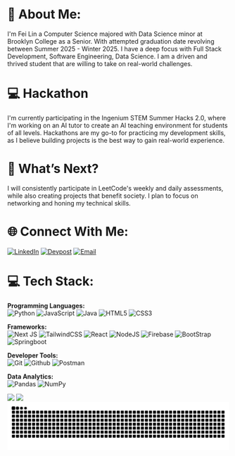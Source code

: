 # 👋 About Me:
I'm Fei Lin a Computer Science majored with Data Science minor at Brooklyn College as a Senior. With attempted graduation date revolving between Summer 2025 - Winter 2025. I have a deep focus with Full Stack Development, Software Engineering, Data Science. I am a driven and thrived student that are willing to take on real-world challenges. 

# 💻 Hackathon 
I'm currently participating in the Ingenium STEM Summer Hacks 2.0, where I'm working on an AI tutor to create an AI teaching environment for students of all levels. Hackathons are my go-to for practicing my development skills, as I believe building projects is the best way to gain real-world experience.


# 📅 What’s Next?
I will consistently participate in LeetCode's weekly and daily assessments, while also creating projects that benefit society. I plan to focus on networking and honing my technical skills.


# 🌐 Connect With Me:
[![LinkedIn](https://img.shields.io/badge/LinkedIn-0077B5?style=for-the-badge&logo=linkedin&logoColor=white)](https://www.linkedin.com/in/fei-lincs/) 
[![Devpost](https://img.shields.io/badge/Devpost-003E54?style=for-the-badge&logo=Devpost&logoColor=white)](https://devpost.com/walletkun/) 
[![Email](https://img.shields.io/badge/Gmail-D14836?style=for-the-badge&logo=gmail&logoColor=white)](mailto:feilinpersonal@gmail.com)

# 💻 Tech Stack:
**Programming Languages:**  
![Python](https://img.shields.io/badge/python-3670A0?style=for-the-badge&logo=python&logoColor=ffdd54)
![JavaScript](https://img.shields.io/badge/javascript-%23323330.svg?style=for-the-badge&logo=javascript&logoColor=%23F7DF1E)
![Java](https://img.shields.io/badge/java-%23ED8B00.svg?style=for-the-badge&logo=openjdk&logoColor=white)
![HTML5](https://img.shields.io/badge/html5-%23E34F26.svg?style=for-the-badge&logo=html5&logoColor=white)
![CSS3](https://img.shields.io/badge/CSS3-1572B6?style=for-the-badge&logo=css3&logoColor=white)


**Frameworks:**  
![Next JS](https://img.shields.io/badge/Next-black?style=for-the-badge&logo=next.js&logoColor=white)
![TailwindCSS](https://img.shields.io/badge/tailwindcss-%2338B2AC.svg?style=for-the-badge&logo=tailwind-css&logoColor=white)
![React](https://img.shields.io/badge/react-%2320232a.svg?style=for-the-badge&logo=react&logoColor=%2361DAFB)
![NodeJS](https://img.shields.io/badge/node.js-6DA55F?style=for-the-badge&logo=node.js&logoColor=white)
![Firebase](https://img.shields.io/badge/Firebase-039BE5?style=for-the-badge&logo=Firebase&logoColor=white)
![BootStrap](https://img.shields.io/badge/Bootstrap-563D7C?style=for-the-badge&logo=bootstrap&logoColor=white)
![Springboot](https://img.shields.io/badge/-spring_boot-008000?style=for-the-badge&labelColor=fff&logo=spring&logoColor=008000)

**Developer Tools:**  
![Git](https://img.shields.io/badge/GIT-E44C30?style=for-the-badge&logo=git&logoColor=white)
![Github](https://img.shields.io/badge/GitHub-100000?style=for-the-badge&logo=github&logoColor=white)
![Postman](https://img.shields.io/badge/Postman-FF6C37?style=for-the-badge&logo=postman&logoColor=white)


**Data Analytics:**  
![Pandas](https://img.shields.io/badge/pandas-%23150458.svg?style=for-the-badge&logo=pandas&logoColor=white)
![NumPy](https://img.shields.io/badge/-Numpy-%013243.svg?style=for-the-badge&logo=NumPy&logoColor=white)


<img width="400" src="https://leetcard.jacoblin.cool/walletkun" />  <img width="400" src="https://github-readme-stats.vercel.app/api?username=walletkun" />
![Snake animation](https://raw.githubusercontent.com/walletkun/walletkun/output/github-contribution-grid-snake-dark.svg)

 

